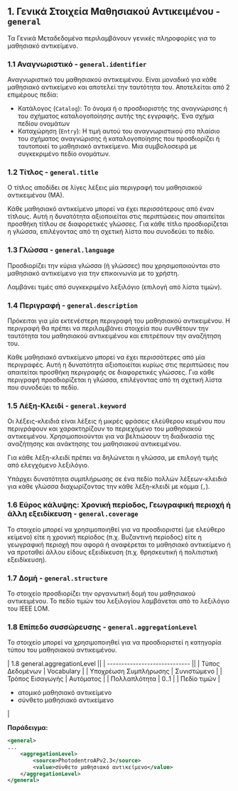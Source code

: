 ## 1. Γενικά Στοιχεία Μαθησιακού Αντικειμένου - `general`

Τα Γενικά Μεταδεδομένα περιλαμβάνουν γενικές πληροφορίες για το μαθησιακό αντικείμενο.


### 1.1 Αναγνωριστικό - `general.identifier`

Αναγνωριστικό  του μαθησιακού αντικειμένου. Είναι μοναδικό για κάθε μαθησιακό αντικείμενο και αποτελεί την ταυτότητα του. Αποτελείται από 2 επιμέρους πεδία:

* Κατάλογος (`Catalog`):  Το όνομα  ή ο προσδιοριστής της αναγνώρισης ή του σχήματος καταλογοποίησης αυτής της εγγραφής. Ένα σχήμα πεδίου ονομάτων
* Καταχώρηση (`Entry`):  Η τιμή αυτού του αναγνωριστικού στο πλαίσιο του σχήματος αναγνώρισης ή καταλογοποίησης που προσδιορίζει ή ταυτοποιεί το μαθησιακό αντικείμενο. Μια συμβολοσειρά με συγκεκριμένο πεδίο ονομάτων.


### 1.2 Τίτλος - `general.title`

Ο τίτλος αποδίδει σε λίγες λέξεις μία περιγραφή του μαθησιακού αντικειμένου (ΜΑ).

Κάθε μαθησιακό αντικείμενο μπορεί να έχει  περισσότερους από έναν τίτλους. Αυτή η δυνατότητα αξιοποιείται στις περιπτώσεις που απαιτείται προσθήκη τίτλου σε διαφορετικές γλώσσες. Για κάθε τίτλο προσδιορίζεται η γλώσσα, επιλέγοντας από τη σχετική λίστα  που συνοδεύει το πεδίο.


### 1.3 Γλώσσα - `general.language`

Προσδιορίζει την κύρια γλώσσα (ή γλώσσες) που χρησιμοποιούνται στο μαθησιακό αντικείμενο για την επικοινωνία με το χρήστη.

Λαμβάνει τιμές από συγκεκριμένο λεξιλόγιο (επιλογή από λίστα τιμών).


### 1.4 Περιγραφή - `general.description`

Πρόκειται για μία εκτενέστερη περιγραφή του μαθησιακού αντικειμένου. Η περιγραφή θα πρέπει να περιλαμβάνει στοιχεία που συνθέτουν την ταυτότητα του μαθησιακού αντικειμένου και επιτρέπουν την αναζήτηση του.

Κάθε μαθησιακό αντικείμενο μπορεί να έχει  περισσότερες από μία περιγραφές. Αυτή η δυνατότητα αξιοποιείται κυρίως στις περιπτώσεις που απαιτείται προσθήκη περιγραφής σε διαφορετικές γλώσσες. Για κάθε περιγραφή προσδιορίζεται η γλώσσα, επιλέγοντας από τη σχετική λίστα  που συνοδεύει το πεδίο.

### 1.5 Λέξη-Κλειδί  - `general.keyword`

Οι λέξεις-κλειδιά είναι λέξεις ή μικρές φράσεις ελεύθερου κειμένου που περιγράφουν και χαρακτηρίζουν το περιεχόμενο του μαθησιακού αντικειμένου. Χρησιμοποιούνται για να βελτιώσουν τη διαδικασία της αναζήτησης και ανάκτησης του μαθησιακού αντικειμένου.

Για κάθε λέξη-κλειδί πρέπει να δηλώνεται η γλώσσα, με επιλογή τιμής από ελεγχόμενο λεξιλόγιο.

Υπάρχει δυνατότητα συμπλήρωσης σε ένα πεδίο πολλών λέξεων-κλειδιά για κάθε γλώσσα διαχωρίζοντας την κάθε λέξη-κλειδί με κόμμα (`,`).

### 1.6 Εύρος κάλυψης: Χρονική περίοδος, Γεωγραφική περιοχή ή άλλη εξειδίκευση - `general.coverage`

Το στοιχείο μπορεί να χρησιμοποιηθεί για να προσδιοριστεί (με ελεύθερο κείμενο) είτε η χρονική περίοδος (π.χ. Βυζαντινή περίοδος) είτε η γεωγραφική περιοχή που αφορά ή αναφέρεται το μαθησιακό αντικείμενο ή να προταθεί άλλου είδους εξειδίκευση (π.χ. θρησκευτική ή πολιτιστική εξειδίκευση).

### 1.7 Δομή  - `general.structure`

Το στοιχείο προσδιορίζει την οργανωτική δομή του μαθησιακού αντικειμένου. Το πεδίο τιμών του λεξιλογίου λαμβάνεται από το λεξιλόγιο του IEEE LOM.

### 1.8 Επίπεδο συσσώρευσης  - `general.aggregationLevel`

Το στοιχείο μπορεί να χρησιμοποιηθεί για να προσδιοριστεί η κατηγορία τύπου του μαθησιακού αντικειμένου.


|  1.8 general.aggregationLevel ||
| ----------------------------- ||
| Τύπος Δεδομένων       | Vocabulary   |
| Υποχρέωση Συμπλήρωσης | Συνιστώμενο  |
| Τρόπος Εισαγωγής      | Αυτόματος    |
| Πολλαπλότητα          | 0..1         |
| Πεδίο τιμών           | <ul> <li>ατομικό μαθησιακό αντικείμενο</li> <li>σύνθετο μαθησιακό αντικείμενο</li> </ul> |

**Παράδειγμα:**

```xml
<general>
...
    <aggregationLevel>
        <source>PhotodentroAPv2.3</source>
        <value>σύνθετο μαθησιακό αντικείμενο</value>
    </aggregationLevel>
</general>
```
